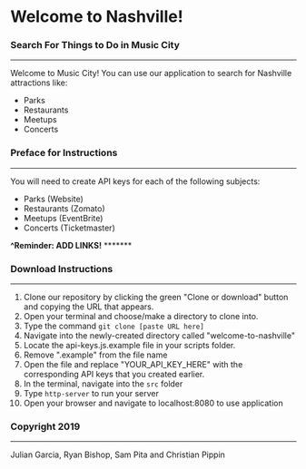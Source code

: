 # Welcome to Nashville!

### Search For Things to Do in Music City
-----
Welcome to Music City! You can use our application to search for Nashville attractions like:
* Parks
* Restaurants
* Meetups
* Concerts

### Preface for Instructions
-----
You will need to create API keys for each of the following subjects:
* Parks (Website)
* Restaurants (Zomato)
* Meetups (EventBrite)
* Concerts (Ticketmaster)

**^Reminder: ADD LINKS!** *******

### Download Instructions
-----
1. Clone our repository by clicking the green "Clone or download" button and copying the URL that appears.
2. Open your terminal and choose/make a directory to clone into.
3. Type the command `git clone [paste URL here]`
4. Navigate into the newly-created directory called "welcome-to-nashville"
5. Locate the api-keys.js.example file in your scripts folder.
6. Remove ".example" from the file name
7. Open the file and replace "YOUR_API_KEY_HERE" with the corresponding API keys that you created earlier.
8. In the terminal, navigate into the `src` folder
9. Type `http-server` to run your server
10. Open your browser and navigate to localhost:8080 to use application

### Copyright 2019
-----
Julian Garcia, Ryan Bishop, Sam Pita and Christian Pippin